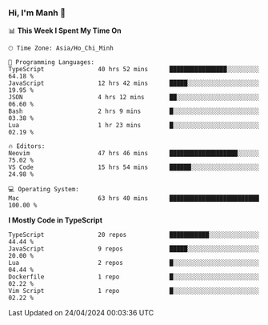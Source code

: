 ### Hi, I'm Manh 👋

<!--START_SECTION:waka-->
📊 **This Week I Spent My Time On** 

```text
🕑︎ Time Zone: Asia/Ho_Chi_Minh

💬 Programming Languages: 
TypeScript               40 hrs 52 mins      ████████████████░░░░░░░░░   64.18 % 
JavaScript               12 hrs 42 mins      █████░░░░░░░░░░░░░░░░░░░░   19.95 % 
JSON                     4 hrs 12 mins       ██░░░░░░░░░░░░░░░░░░░░░░░   06.60 % 
Bash                     2 hrs 9 mins        █░░░░░░░░░░░░░░░░░░░░░░░░   03.38 % 
Lua                      1 hr 23 mins        █░░░░░░░░░░░░░░░░░░░░░░░░   02.19 % 

🔥 Editors: 
Neovim                   47 hrs 46 mins      ███████████████████░░░░░░   75.02 % 
VS Code                  15 hrs 54 mins      ██████░░░░░░░░░░░░░░░░░░░   24.98 % 

💻 Operating System: 
Mac                      63 hrs 40 mins      █████████████████████████   100.00 % 
```

**I Mostly Code in TypeScript** 

```text
TypeScript               20 repos            ███████████░░░░░░░░░░░░░░   44.44 % 
JavaScript               9 repos             █████░░░░░░░░░░░░░░░░░░░░   20.00 % 
Lua                      2 repos             █░░░░░░░░░░░░░░░░░░░░░░░░   04.44 % 
Dockerfile               1 repo              █░░░░░░░░░░░░░░░░░░░░░░░░   02.22 % 
Vim Script               1 repo              █░░░░░░░░░░░░░░░░░░░░░░░░   02.22 % 
```




 Last Updated on 24/04/2024 00:03:36 UTC
<!--END_SECTION:waka-->
